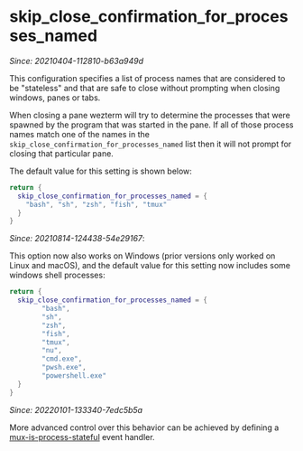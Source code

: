 # skip_close_confirmation_for_processes_named

*Since: 20210404-112810-b63a949d*

This configuration specifies a list of process names that are
considered to be "stateless" and that are safe to close without
prompting when closing windows, panes or tabs.

When closing a pane wezterm will try to determine the processes
that were spawned by the program that was started in the pane.
If all of those process names match one of the names in the
`skip_close_confirmation_for_processes_named` list then it will
not prompt for closing that particular pane.

The default value for this setting is shown below:

```lua
return {
  skip_close_confirmation_for_processes_named = {
    "bash", "sh", "zsh", "fish", "tmux"
  }
}
```

*Since: 20210814-124438-54e29167*:

This option now also works on Windows (prior versions only worked on Linux and
macOS), and the default value for this setting now includes some windows shell
processes:

```lua
return {
  skip_close_confirmation_for_processes_named = {
        "bash",
        "sh",
        "zsh",
        "fish",
        "tmux",
        "nu",
        "cmd.exe",
        "pwsh.exe",
        "powershell.exe"
  }
}
```

*Since: 20220101-133340-7edc5b5a*

More advanced control over this behavior can be achieved by defining a
[mux-is-process-stateful](../mux-events/mux-is-process-stateful.md) event handler.

